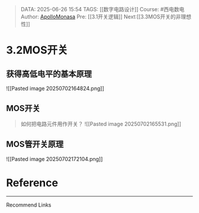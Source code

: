 > DATA: 2025-06-26 15:54
> TAGS: [[数字电路设计]]
> Course: #西电数电 
> Author: [ApolloMonasa](https://github.com/ApolloMonasa)
> Pre: [[3.1开关逻辑]]
> Next:[[3.3MOS开关的非理想性]]


# 3.2MOS开关
## 获得高低电平的基本原理
![[Pasted image 20250702164824.png]]
## MOS开关
>如何把电路元件用作开关？
![[Pasted image 20250702165531.png]]

## MOS管开关原理
![[Pasted image 20250702172104.png]]

# Reference


---
Recommend Links

